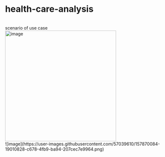 # health-care-analysis
<br>
scenario of use case
<br>
<img width="360" alt="image" src="https://user-images.githubusercontent.com/57039610/157854410-22bc96b7-1bb2-461b-b80e-8aa93e43068f.png">
<br>
![image](https://user-images.githubusercontent.com/57039610/157870084-19010828-c678-4fb9-ba94-207cec7e9964.png)



